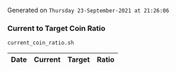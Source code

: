 Generated on `Thursday 23-September-2021 at 21:26:06`

### Current to Target Coin Ratio
`current_coin_ratio.sh`

Date|Current|Target|Ratio
---|---|---|---

